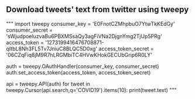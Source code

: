 ## Download tweets' text from twitter using tweepy
"""
import tweepy
consumer_key = 'E0FnotCZMhpbuO7YtwTkKEdGy'
consumer_secret = 'sWjudpoeluzvaBu6PBXMSsaQy3agFiVNa2DjgnYmg2TjUp5PRg'
access_token = '1273199416476708871-qItbL8Nh3FL5Tv7JniuC8BLQC5D0xg'
access_token_secret = '06CZqFiq8jM9R7hLRGMbiTC4HVwKHokGECUbGrip6R0LY'
 
auth = tweepy.OAuthHandler(consumer_key, consumer_secret)
auth.set_access_token(access_token, access_token_secret)
 
api = tweepy.API(auth)
for tweet in tweepy.Cursor(api.search,q='COVID19').items(10):
    print(tweet.text)
"""
